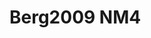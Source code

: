 <a name="material" />

# Berg2009 NM4
<script type="application/ld+json">
  {
    "@context": "https://schema.org/",
    "@type": "ChemicalSubstance",
    "http://purl.org/dc/terms/conformsTo":
      {
        "@type": "CreativeWork",
        "@id": "https://bioschemas.org/profiles/ChemicalSubstance/0.4-RELEASE/"
      },
    "@id": "https://egonw.github.io/nanowiki/nanowiki148.html#material",
    "name": "Berg2009 NM4",
    "sameAs": "http://127.0.0.1/mediawiki/index.php/Special:URIResolver/Berg2009_NM4"
  }
</script>

